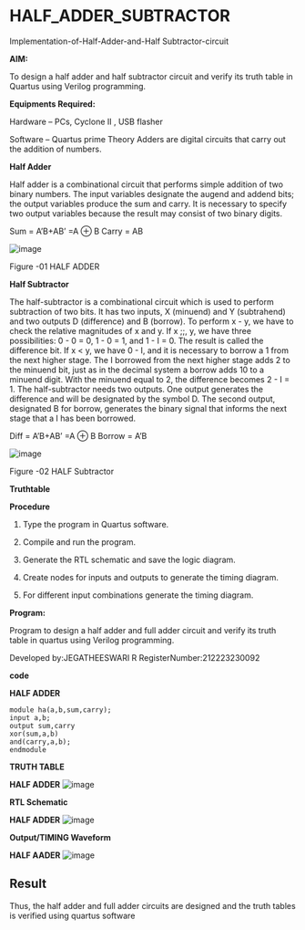 # HALF_ADDER_SUBTRACTOR

Implementation-of-Half-Adder-and-Half Subtractor-circuit

**AIM:**

To design a half adder and half subtractor circuit and verify its truth table in Quartus using Verilog programming.

**Equipments Required:**

Hardware – PCs, Cyclone II , USB flasher 

Software – Quartus prime Theory Adders are digital circuits that carry out the addition of numbers.

**Half Adder**

Half adder is a combinational circuit that performs simple addition of two binary numbers. The input variables designate the augend and addend bits; the output variables produce the sum and carry. It is necessary to specify two output variables because the result may consist of two binary digits.

Sum = A’B+AB’ =A ⊕ B Carry = AB

![image](https://github.com/naavaneetha/HALF_ADDER_SUBTRACTOR/assets/154305477/bd4a0b2c-cdbc-4184-ab08-81578f121e1f)

Figure -01 HALF ADDER

**Half Subtractor**

The half-subtractor is a combinational circuit which is used to perform subtraction of two bits. It has two inputs, X (minuend) and Y (subtrahend) and two outputs D (difference) and B (borrow). To perform x - y, we have to check the relative magnitudes of x and y. If x ;;, y, we have three possibilities: 0 - 0 = 0, 1 - 0 = 1, and 1 - I = 0. The result is called the difference bit. If x < y, we have 0 - I, and it is necessary to borrow a 1 from the next higher stage. The I borrowed from the next higher stage adds 2 to the minuend bit, just as in the decimal system a borrow adds 10 to a minuend digit. With the minuend equal to 2, the difference becomes 2 - I = 1. The half-subtractor needs two outputs. One output generates the difference and will be designated by the symbol D. The second output, designated B for borrow, generates the binary signal that informs the next stage that a I has been borrowed. 

Diff = A’B+AB’ =A ⊕ B
Borrow = A’B

 ![image](https://github.com/naavaneetha/HALF_ADDER_SUBTRACTOR/assets/154305477/d76b099c-513f-4e7c-843a-e2fd028a531a)

Figure -02 HALF Subtractor

**Truthtable**

**Procedure**

1.	Type the program in Quartus software.

2.	Compile and run the program.

3.	Generate the RTL schematic and save the logic diagram.

4.	Create nodes for inputs and outputs to generate the timing diagram.

5.	For different input combinations generate the timing diagram.


**Program:**

Program to design a half adder and full adder circuit and verify its truth table in quartus using Verilog programming.

Developed by:JEGATHEESWARI R RegisterNumber:212223230092

**code**

**HALF ADDER**
```
module ha(a,b,sum,carry);
input a,b;
output sum,carry
xor(sum,a,b)
and(carry,a,b);
endmodule
```


**TRUTH TABLE**

**HALF ADDER**
![image](https://github.com/Jegatheeswarir/HALF_ADDER_SUBTRACTOR/assets/144871077/d565e88a-1977-4583-9a15-40017d036e4e)


**RTL Schematic**

**HALF ADDER**
![image](https://github.com/Jegatheeswarir/HALF_ADDER_SUBTRACTOR/assets/144871077/aa89c8bb-292c-4f83-97d1-adde44660c94)


**Output/TIMING Waveform**

**HALF AADER**
![image](https://github.com/Jegatheeswarir/HALF_ADDER_SUBTRACTOR/assets/144871077/1d6d2e35-e97f-48dd-ac50-f65c822fe352)




## Result

Thus, the half adder and full adder circuits are designed and the truth tables is verified using quartus software

